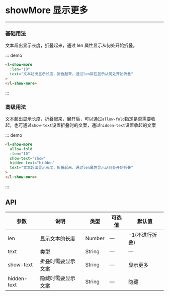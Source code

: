 # showMore 显示更多

---

### 基础用法

文本超出显示长度，折叠起来，通过 len 属性显示从何处开始折叠。

<div class="demo-block">
  <l-show-more :len='10' text='文本超出显示长度，折叠起来，通过len属性显示从何处开始折叠。'>
  </l-show-more>
</div>

::: demo

```html
<l-show-more
  :len="10"
  text="文本超出显示长度，折叠起来，通过len属性显示从何处开始折叠"
>
</l-show-more>
```

:::

### 高级用法

文本超出显示长度，折叠起来，展开后，可以通过`allow-fold`指定是否需要收起，也可通过`show-text`设置折叠时的文案，通过`hidden-text`设置收起的文案

<div class="demo-block">
  <l-show-more 
    allow-fold 
    show-text='show'
    hidden-text='hidden'
    :len='10' 
    text='文本超出显示长度，折叠起来，展开后，可以通过 allowFold 指定是否需要收起'>
  </l-show-more>
</div>

::: demo

```html
<l-show-more
  allow-fold
  :len="10"
  show-text="show"
  hidden-text="hidden"
  text="文本超出显示长度，折叠起来，通过len属性显示从何处开始折叠"
>
</l-show-more>
```

:::

## API

| 参数        | 说明               | 类型   | 可选值 | 默认值         |
| ----------- | ------------------ | ------ | ------ | -------------- |
| len         | 显示文本的长度     | Number | —      | -1(不进行折叠) |
| text        | 类型               | String | —      | —              |
| show-text   | 折叠时需要显示文案 | String | —      | 显示更多       |
| hidden-text | 隐藏时需要显示文案 | String | —      | 隐藏           |

